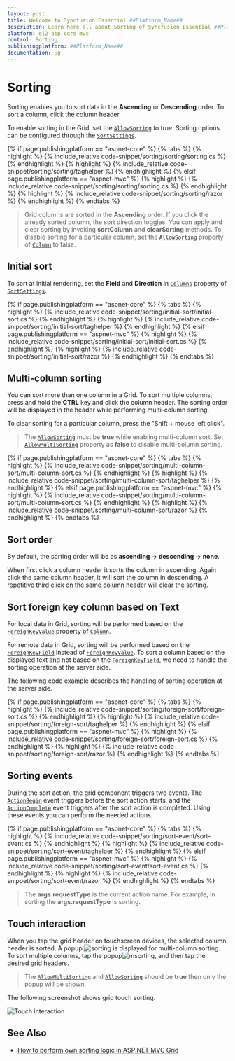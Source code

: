 ```yaml
---
layout: post
title: Welcome to Syncfusion Essential ##Platform_Name##
description: Learn here all about Sorting of Syncfusion Essential ##Platform_Name## widgets based on HTML5 and jQuery.
platform: ej2-asp-core-mvc
control: Sorting
publishingplatform: ##Platform_Name##
documentation: ug
---
```



# Sorting

Sorting enables you to sort data in the **Ascending** or **Descending** order.
To sort a column, click the column header.

To enable sorting in the Grid, set the [`AllowSorting`](https://help.syncfusion.com/cr/aspnetcore-js2/Syncfusion.EJ2.Grids.Grid.html#Syncfusion_EJ2_Grids_Grid_AllowSorting) to true. Sorting options can be configured through the [`SortSettings`](https://help.syncfusion.com/cr/aspnetcore-js2/Syncfusion.EJ2.Grids.GridSortSettings.html).

{% if page.publishingplatform == "aspnet-core" %}
{% tabs %}
{% highlight %}
{% include_relative code-snippet/sorting/sorting/sorting.cs %}
{% endhighlight %}
{% highlight %}
{% include_relative code-snippet/sorting/sorting/taghelper %}
{% endhighlight %}
{% elsif page.publishingplatform == "aspnet-mvc" %}
{% highlight %} {% include_relative code-snippet/sorting/sorting/sorting.cs %}
{% endhighlight %}
{% highlight %}
{% include_relative code-snippet/sorting/sorting/razor %}
{% endhighlight %}
{% endtabs %}



> Grid columns are sorted in the **Ascending** order. If you click the already sorted column, the sort direction toggles.
> You can apply and clear sorting by invoking **sortColumn** and **clearSorting** methods.
> To disable sorting for a particular column, set the [`AllowSorting`](https://help.syncfusion.com/cr/aspnetcore-js2/Syncfusion.EJ2.Grids.GridColumn.html#Syncfusion_EJ2_Grids_GridColumn_AllowSorting) property of [`Column`](https://help.syncfusion.com/cr/aspnetcore-js2/Syncfusion.EJ2.Grids.GridColumn.html) to false.

## Initial sort

To sort at initial rendering, set the **Field** and
**Direction** in [`Columns`](https://help.syncfusion.com/cr/aspnetcore-js2/Syncfusion.EJ2.Grids.GridSortSettings.html#Syncfusion_EJ2_Grids_GridSortSettings_Columns) property of [`SortSettings`](https://help.syncfusion.com/cr/aspnetcore-js2/Syncfusion.EJ2.Grids.GridSortSettings.html).

{% if page.publishingplatform == "aspnet-core" %}
{% tabs %}
{% highlight %}
{% include_relative code-snippet/sorting/initial-sort/initial-sort.cs %}
{% endhighlight %}
{% highlight %}
{% include_relative code-snippet/sorting/initial-sort/taghelper %}
{% endhighlight %}
{% elsif page.publishingplatform == "aspnet-mvc" %}
{% highlight %} {% include_relative code-snippet/sorting/initial-sort/initial-sort.cs %}
{% endhighlight %}
{% highlight %}
{% include_relative code-snippet/sorting/initial-sort/razor %}
{% endhighlight %}
{% endtabs %}



## Multi-column sorting

You can sort more than one column in a Grid. To sort multiple columns, press and hold the **CTRL** key and click the column header. The sorting order will be displayed in the header while performing multi-column sorting.

To clear sorting for a particular column, press the "Shift + mouse left click".

> The [`AllowSorting`](https://help.syncfusion.com/cr/aspnetcore-js2/Syncfusion.EJ2.Grids.Grid.html#Syncfusion_EJ2_Grids_Grid_AllowSorting) must be **true** while enabling multi-column sort.
> Set [`AllowMultiSorting`](https://help.syncfusion.com/cr/aspnetcore-js2/Syncfusion.EJ2.Grids.Grid.html#Syncfusion_EJ2_Grids_Grid_AllowMultiSorting) property as **false** to disable multi-column sorting.

{% if page.publishingplatform == "aspnet-core" %}
{% tabs %}
{% highlight %}
{% include_relative code-snippet/sorting/multi-column-sort/multi-column-sort.cs %}
{% endhighlight %}
{% highlight %}
{% include_relative code-snippet/sorting/multi-column-sort/taghelper %}
{% endhighlight %}
{% elsif page.publishingplatform == "aspnet-mvc" %}
{% highlight %} {% include_relative code-snippet/sorting/multi-column-sort/multi-column-sort.cs %}
{% endhighlight %}
{% highlight %}
{% include_relative code-snippet/sorting/multi-column-sort/razor %}
{% endhighlight %}
{% endtabs %}



## Sort order

By default, the sorting order will be as **ascending -> descending -> none**.

When first click a column header it sorts the column in ascending. Again click the same column header, it will sort the column in descending. A repetitive third click on the same column header will clear the sorting.

## Sort foreign key column based on Text

For local data in Grid, sorting will be performed based on the [`ForeignKeyValue`](https://help.syncfusion.com/cr/aspnetcore-js2/Syncfusion.EJ2.Grids.GridColumn.html#Syncfusion_EJ2_Grids_GridColumn_ForeignKeyValue) property of [`Column`](https://help.syncfusion.com/cr/aspnetcore-js2/Syncfusion.EJ2.Grids.GridColumn.html).

For remote data in Grid, sorting will be performed based on the [`ForeignKeyField`](https://help.syncfusion.com/cr/aspnetcore-js2/Syncfusion.EJ2.Grids.GridColumn.html#Syncfusion_EJ2_Grids_GridColumn_ForeignKeyField) instead of [`ForeignKeyValue`](https://help.syncfusion.com/cr/aspnetcore-js2/Syncfusion.EJ2.Grids.GridColumn.html#Syncfusion_EJ2_Grids_GridColumn_ForeignKeyValue). To sort a column based on the displayed text and not based on the [`ForeignKeyField`](https://help.syncfusion.com/cr/aspnetcore-js2/Syncfusion.EJ2.Grids.GridColumn.html#Syncfusion_EJ2_Grids_GridColumn_ForeignKeyField), we need to handle the sorting operation at the server side.

The following code example describes the handling of sorting operation at the server side.

{% if page.publishingplatform == "aspnet-core" %}
{% tabs %}
{% highlight %}
{% include_relative code-snippet/sorting/foreign-sort/foreign-sort.cs %}
{% endhighlight %}
{% highlight %}
{% include_relative code-snippet/sorting/foreign-sort/taghelper %}
{% endhighlight %}
{% elsif page.publishingplatform == "aspnet-mvc" %}
{% highlight %} {% include_relative code-snippet/sorting/foreign-sort/foreign-sort.cs %}
{% endhighlight %}
{% highlight %}
{% include_relative code-snippet/sorting/foreign-sort/razor %}
{% endhighlight %}
{% endtabs %}



## Sorting events

During the sort action, the grid component triggers two events. The [`ActionBegin`](https://help.syncfusion.com/cr/aspnetcore-js2/Syncfusion.EJ2.Grids.Grid.html#Syncfusion_EJ2_Grids_Grid_ActionBegin) event triggers before the sort action starts, and the [`ActionComplete`](https://help.syncfusion.com/cr/aspnetcore-js2/Syncfusion.EJ2.Grids.Grid.html#Syncfusion_EJ2_Grids_Grid_ActionComplete) event triggers after the sort action is completed. Using these events you can perform the needed actions.

{% if page.publishingplatform == "aspnet-core" %}
{% tabs %}
{% highlight %}
{% include_relative code-snippet/sorting/sort-event/sort-event.cs %}
{% endhighlight %}
{% highlight %}
{% include_relative code-snippet/sorting/sort-event/taghelper %}
{% endhighlight %}
{% elsif page.publishingplatform == "aspnet-mvc" %}
{% highlight %} {% include_relative code-snippet/sorting/sort-event/sort-event.cs %}
{% endhighlight %}
{% highlight %}
{% include_relative code-snippet/sorting/sort-event/razor %}
{% endhighlight %}
{% endtabs %}



> The **args.requestType** is the current action name. For example, in sorting the **args.requestType** is sorting.

## Touch interaction

When you tap the grid header on touchscreen devices, the selected column header is sorted. A popup ![sorting](./images/sorting.jpg) is displayed for multi-column sorting. To sort multiple columns, tap the popup![msorting](./images/msorting.jpg), and then tap the desired grid headers.

> The [`AllowMultiSorting`](https://help.syncfusion.com/cr/aspnetcore-js2/Syncfusion.EJ2.Grids.Grid.html#Syncfusion_EJ2_Grids_Grid_AllowMultiSorting) and [`AllowSorting`](https://help.syncfusion.com/cr/aspnetcore-js2/Syncfusion.EJ2.Grids.Grid.html#Syncfusion_EJ2_Grids_Grid_AllowSorting) should be **true** then only the popup will be shown.

The following screenshot shows grid touch sorting.

![Touch interaction](./images/touch-sorting.jpg)

## See Also

* [How to perform own sorting logic in ASP.NET MVC Grid](https://www.syncfusion.com/forums/143523/how-to-perform-own-sorting-logic-in-asp-net-mvc-grid)